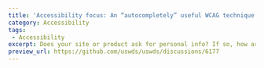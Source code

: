 ```yaml
---
title: 'Accessibility focus: An “autocompletely” useful WCAG technique!'
category: Accessibility
tags: 
 - Accessibility
excerpt: Does your site or product ask for personal info? If so, how are you putting [WCAG 1.3.5](https://www.w3.org/WAI/WCAG21/Understanding/identify-input-purpose) into practice? 
preview_url: https://github.com/uswds/uswds/discussions/6177
---
```

